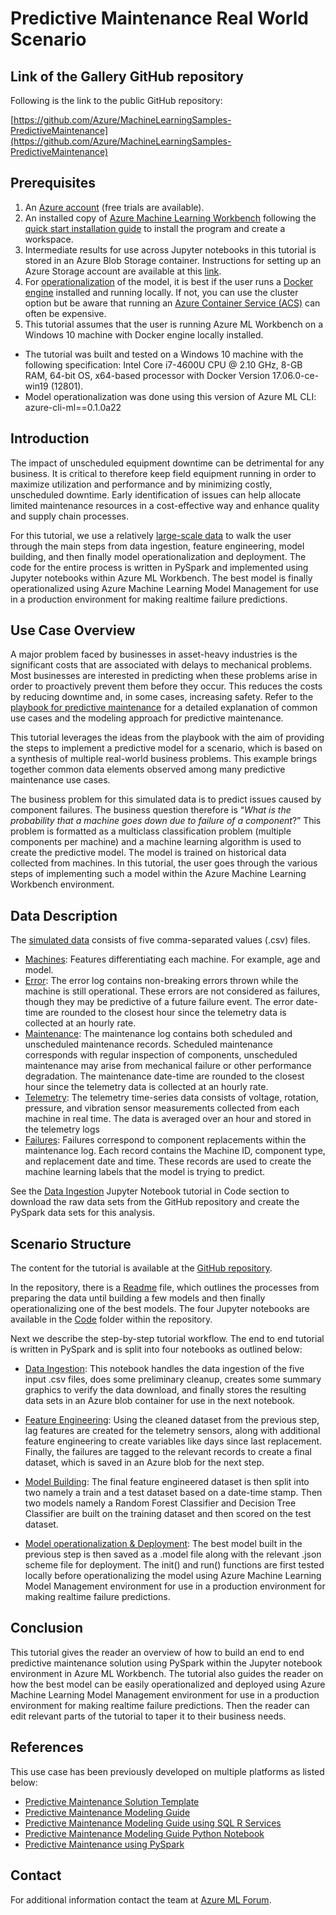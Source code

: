# Predictive Maintenance Real World Scenario

## Link of the Gallery GitHub repository

Following is the link to the public GitHub repository: 

[https://github.com/Azure/MachineLearningSamples-PredictiveMaintenance](https://github.com/Azure/MachineLearningSamples-PredictiveMaintenance)


## Prerequisites

1. An [Azure account](https://azure.microsoft.com/en-us/free/) (free trials are available).
2. An installed copy of [Azure Machine Learning Workbench](./overview-what-is-azure-ml) following the [quick start installation guide](./quick-start-installation) to install the program and create a workspace.
3. Intermediate results for use across Jupyter notebooks in this tutorial is stored in an Azure Blob Storage container. Instructions for setting up an Azure Storage account are available at this [link](https://docs.microsoft.com/en-us/azure/storage/blobs/storage-python-how-to-use-blob-storage). 
4. For [operationalization](https://github.com/Azure/Machine-Learning-Operationalization) of the model, it is best if the user runs a [Docker engine](https://www.docker.com/) installed and running locally. If not, you can use the cluster option but be aware that running an [Azure Container Service (ACS)](https://azure.microsoft.com/en-us/services/container-service/) can often be expensive.
5. This tutorial assumes that the user is running Azure ML Workbench on a Windows 10 machine with Docker engine locally installed. 

 
* The tutorial was built and tested on a Windows 10 machine with the following specification: Intel Core i7-4600U CPU @ 2.10 GHz, 8-GB RAM, 64-bit OS, x64-based processor with Docker Version 17.06.0-ce-win19 (12801). 
* Model operationalization was done using this version of Azure ML CLI: azure-cli-ml==0.1.0a22

## Introduction

The impact of unscheduled equipment downtime can be detrimental for any business. It is critical to therefore keep field equipment running in order to maximize utilization and performance and by minimizing costly, unscheduled downtime. Early identification of issues can help allocate limited maintenance resources in a cost-effective way and enhance quality and supply chain processes. 

For this tutorial, we use a relatively [large-scale data](https://github.com/Microsoft/SQL-Server-R-Services-Samples/tree/master/PredictiveMaintanenceModelingGuide/Data) to walk the user through the main steps from data ingestion, feature engineering, model building, and then finally model operationalization and deployment. The code for the entire process is written in PySpark and implemented using Jupyter notebooks within Azure ML Workbench. The best model is finally operationalized using Azure Machine Learning Model Management for use in a production environment for making realtime failure predictions.   


## Use Case Overview

A major problem faced by businesses in asset-heavy industries is the significant costs that are associated with delays to mechanical problems. Most businesses are interested in predicting when these problems arise in order to proactively prevent them before they occur. This reduces the costs by reducing downtime and, in some cases, increasing safety. Refer to the [playbook for predictive maintenance](https://docs.microsoft.com/en-us/azure/machine-learning/cortana-analytics-playbook-predictive-maintenance) for a detailed explanation of common use cases and the modeling approach for predictive maintenance.

This tutorial leverages the ideas from the playbook with the aim of providing the steps to implement a predictive model for a scenario, which is based on a synthesis of multiple real-world business problems. This example brings together common data elements observed among many predictive maintenance use cases.

The business problem for this simulated data is to predict issues caused by component failures. The business question therefore is “*What is the probability that a machine goes down due to failure of a component*?” This problem is formatted as a multiclass classification problem (multiple components per machine) and a machine learning algorithm is used to create the predictive model. The model is trained on historical data collected from machines. In this tutorial, the user goes through the various steps of implementing such a model within the Azure Machine Learning Workbench environment.


## Data Description

The [simulated data](https://github.com/Microsoft/SQL-Server-R-Services-Samples/tree/master/PredictiveMaintanenceModelingGuide/Data) consists of five comma-separated values (.csv) files. 

* [Machines](https://pdmmodelingguide.blob.core.windows.net/pdmdata/machines.csv): Features differentiating each machine. For example, age and model.
* [Error](https://pdmmodelingguide.blob.core.windows.net/pdmdata/errors.csv): The error log contains non-breaking errors thrown while the machine is still operational. These errors are not considered as failures, though they may be predictive of a future failure event. The error date-time are rounded to the closest hour since the telemetry data is collected at an hourly rate.
* [Maintenance](https://pdmmodelingguide.blob.core.windows.net/pdmdata/maint.csv): The maintenance log contains both scheduled and unscheduled maintenance records. Scheduled maintenance corresponds with regular inspection of components, unscheduled maintenance may arise from mechanical failure or other performance degradation. The maintenance date-time are rounded to the closest hour since the telemetry data is collected at an hourly rate.
* [Telemetry](https://pdmmodelingguide.blob.core.windows.net/pdmdata/telemetry.csv): The telemetry time-series data consists of voltage, rotation, pressure, and vibration sensor measurements collected from each machine in real time. The data is averaged over an hour and stored in the telemetry logs
* [Failures](https://pdmmodelingguide.blob.core.windows.net/pdmdata/failures.csv): Failures correspond to component replacements within the maintenance log. Each record contains the Machine ID, component type, and replacement date and time. These records are used to create the machine learning labels that the model is trying to predict.

See the [Data Ingestion](https://github.com/Azure/MachineLearningSamples-PredictiveMaintenance/blob/master/Code/data_ingestion.ipynb) Jupyter Notebook tutorial in Code section to download the raw data sets from the GitHub repository and create the PySpark data sets for this analysis.

## Scenario Structure
The content for the tutorial is available at the [GitHub repository](https://github.com/Azure/MachineLearningSamples-PredictiveMaintenance). 

In the repository, there is a [Readme](https://github.com/Azure/MachineLearningSamples-PredictiveMaintenance/blob/master/README.md) file, which outlines the processes from preparing the data until building a few models and then finally operationalizing one of the best models. The four Jupyter notebooks are available in the [Code](https://github.com/Azure/MachineLearningSamples-PredictiveMaintenance/tree/master/Code) folder within the repository.   

Next we describe the step-by-step tutorial workflow. The end to end tutorial is written in PySpark and is split into four notebooks as outlined below:

* [Data Ingestion](https://github.com/Azure/MachineLearningSamples-PredictiveMaintenance/blob/master/Code/data_ingestion.ipynb): This notebook handles the data ingestion of the five input .csv files, does some preliminary cleanup, creates some summary graphics to verify the data download, and finally stores the resulting data sets in an Azure blob container for use in the next notebook.

* [Feature Engineering](https://github.com/Azure/MachineLearningSamples-PredictiveMaintenance/blob/master/Code/feature_engineering.ipynb): Using the cleaned dataset from the previous step, lag features are created for the telemetry sensors, along with additional feature engineering to create variables like days since last replacement. Finally, the failures are tagged to the relevant records to create a final dataset, which is saved in an Azure blob for the next step. 

* [Model Building](https://github.com/Azure/MachineLearningSamples-PredictiveMaintenance/blob/master/Code/model_building.ipynb): The final feature engineered dataset is then split into two namely a train and a test dataset based on a date-time stamp. Then two models namely a Random Forest Classifier and Decision Tree Classifier are built on the training dataset and then scored on the test dataset. 

* [Model operationalization & Deployment](https://github.com/Azure/MachineLearningSamples-PredictiveMaintenance/blob/master/Code/operationalization.ipynb): The best model built in the previous step is then saved as a .model file along with the relevant .json scheme file for deployment. The init() and run() functions are first tested locally before operationalizing the model using Azure Machine Learning Model Management environment for use in a production environment for making realtime failure predictions.  

## Conclusion

This tutorial gives the reader an overview of how to build an end to end predictive maintenance solution using PySpark within the Jupyter notebook environment in Azure ML Workbench. The tutorial also guides the reader on how the best model can be easily operationalized and deployed using Azure Machine Learning Model Management environment for use in a production environment for making realtime failure predictions. Then the reader can edit relevant parts of the tutorial to taper it to their business needs.  

## References

This use case has been previously developed on multiple platforms as listed below:

* [Predictive Maintenance Solution Template](https://docs.microsoft.com/en-us/azure/machine-learning/cortana-analytics-playbook-predictive-maintenance)
* [Predictive Maintenance Modeling Guide](https://gallery.cortanaintelligence.com/Collection/Predictive-Maintenance-Modelling-Guide-1)
* [Predictive Maintenance Modeling Guide using SQL R Services](https://gallery.cortanaintelligence.com/Tutorial/Predictive-Maintenance-Modeling-Guide-using-SQL-R-Services-1)
* [Predictive Maintenance Modeling Guide Python Notebook](https://gallery.cortanaintelligence.com/Notebook/Predictive-Maintenance-Modelling-Guide-Python-Notebook-1)
* [Predictive Maintenance using PySpark](https://gallery.cortanaintelligence.com/Tutorial/Predictive-Maintenance-using-PySpark)


## Contact

For additional information contact the team at [Azure ML Forum](https://social.msdn.microsoft.com/forums/azure/en-US/home?forum=machinelearning).
